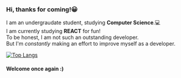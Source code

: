 ### Hi, thanks for coming!:grinning:
I am an undergraudate student, studying **Computer Science**.:computer:<br>
I am currently studying **REACT** for fun!<br>
To be honest, I am not such an outstanding developer.<br>
But I'm *constantly* making an effort to improve myself as a developer.<br>

[![Top Langs](https://github-readme-stats.vercel.app/api/top-langs/?username=CRISPYTYPER&hide_border=true&layout=compact)](https://github.com/CRISPYTYPER)





#### Welcome once again :)








